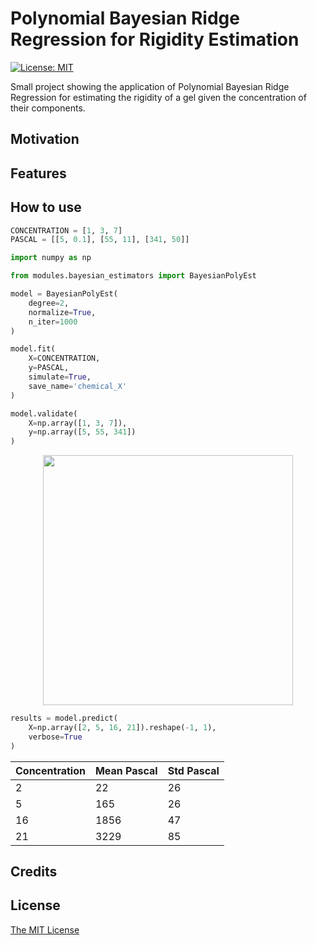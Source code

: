 
# Polynomial Bayesian Ridge Regression for Rigidity Estimation

[![License: MIT](https://img.shields.io/badge/License-MIT-yellow.svg)](https://opensource.org/licenses/MIT)

Small project showing the application of Polynomial Bayesian Ridge Regression for estimating the rigidity of a gel given the concentration of their components.

## Motivation

## Features

## How to use  
  
```python
CONCENTRATION = [1, 3, 7]
PASCAL = [[5, 0.1], [55, 11], [341, 50]]
```

```python
import numpy as np

from modules.bayesian_estimators import BayesianPolyEst

model = BayesianPolyEst(
    degree=2,
    normalize=True,
    n_iter=1000
)
```

```python
model.fit(
    X=CONCENTRATION,
    y=PASCAL,
    simulate=True,
    save_name='chemical_X'
)
```

```python
model.validate(
    X=np.array([1, 3, 7]),
    y=np.array([5, 55, 341])
)
```  
  
<p align="center">   
  <img width="400" height="400" src="https://github.com/vb690/bazaar/blob/master/shops/pascal_estimator/results/images/chemical_X.png">
</p>   
  
```python
results = model.predict(
    X=np.array([2, 5, 16, 21]).reshape(-1, 1),
    verbose=True
)
```
| Concentration | Mean Pascal | Std Pascal |
|---------------|-------------|------------|
|       2       |      22     |     26     |
|       5       |     165     |     26     |
|       16      |     1856    |     47     |
|       21      |     3229    |     85     |

## Credits

## License

[The MIT License](https://github.com/vb690/bazaar/blob/master/LICENSE)
